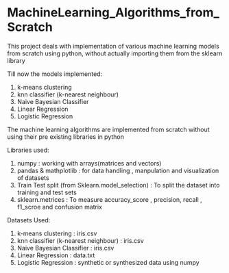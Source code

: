 # MachineLearning_Algorithms_from_Scratch
This project deals with implementation of various machine learning models from scratch using python, without actually importing them from the sklearn library

Till now the models implemented:
1. k-means clustering
2. knn classifier (k-nearest neighbour)
3. Naive Bayesian Classifier
4. Linear Regression
5. Logistic Regression

The machine learning algorithms are implemented from scratch without using their pre existing libraries in python

Libraries used:
1. numpy : working with arrays(matrices and vectors) 
2. pandas & mathplotlib : for data handling , manpulation and visualization of datasets
3. Train Test split (from Sklearn.model_selection) : To split the dataset into training and test sets
4. sklearn.metrices : To measure accuracy_score , precision, recall , f1_scroe and confusion matrix

Datasets Used:
1. k-means clustering : iris.csv
2. knn classifier (k-nearest neighbour) : iris.csv
3. Naive Bayesian Classifier : iris.csv
4. Linear Regression : data.txt
5. Logistic Regression : synthetic or synthesized data using numpy
